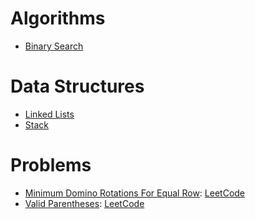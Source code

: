 # Algorithms
* [Binary Search](https://github.com/IaraSelva/study-cases-of-living-coding/blob/main/algorithms/binary_search.js)

# Data Structures
* [Linked Lists](https://github.com/IaraSelva/study-cases-of-living-coding/blob/main/lists/linked_list.js)
* [Stack](https://github.com/IaraSelva/study-cases-of-living-coding/blob/main/data_structures/lists/stack.js)

# Problems
* [Minimum Domino Rotations For Equal Row](https://github.com/IaraSelva/study-cases-of-living-coding/blob/main/solved_problems/min_domino_rotations.js): [LeetCode](https://leetcode.com/problems/minimum-domino-rotations-for-equal-row/)
* [Valid Parentheses](https://github.com/IaraSelva/study-cases-of-living-coding/blob/main/solved_problems/valid_parentheses.js): [LeetCode](https://leetcode.com/problems/valid-parentheses/)
